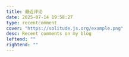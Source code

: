 ```yaml
---
title: 最近评论
date: 2025-07-14 19:58:27
type: recentcomment
cover: "https://solitude.js.org/example.png"
desc: Recent comments on my blog
leftend: ""
rightend: ""
---
```

